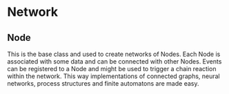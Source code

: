 # Network

## Node
This is the base class and used to create networks of Nodes. Each Node is associated with some data and can be connected with other Nodes. Events can be registered to a Node and might be used to trigger a chain reaction within the network. This way implementations of connected graphs, neural networks, process structures and finite automatons are made easy.